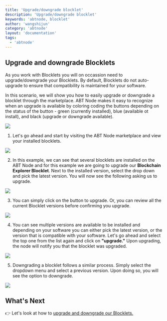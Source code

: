```yaml
---
title: 'Upgrade/downgrade blocklet'
description: 'Upgrade/downgrade blocklet'
keywords: 'abtnode, blocklet'
author: 'wangshijun'
category: 'abtnode'
layout: 'documentation'
tags:
  - 'abtnode'
---
```


## Upgrade and downgrade Blocklets

As you work with Blocklets you will on occassion need to upgrade/downgrade your Blocklets. By default, Blocklets do not auto-upgrade to ensure that compatibility is maintained for your software. 

In this scenario, we will show you how to easily upgrade or downgrade a blocklet through the marketplace.  ABT Node makes it easy to recognize when an upgrade is available by coloring coding the buttons depending on the status of the button - green (currently installed), blue (available ot install), and black (upgrade or downgrade available).

![](./colors.jpg)

1) Let's go ahead and start by visiting the ABT Node marketplace and view your installed blocklets. 

![](./blocklet-upgrade)

2) In this example, we can see that several blocklets are installed on the ABT Node and for this example we are going to upgrade our **Blockchain Explorer Blocklet**. Next to the installed version, select the drop down and pick the latest version. You will now see the following asking us to upgrade.

![](./upgrade.jpg)

3. You can simply click on the button to upgrade. Or, you can review all the current Blocklet versions before confirming you upgrade.  

![](./versions.jpg)

4. You can see multiple versions are available to be installed and depending on your software you can either pick the latest version, or the version that is compatible with your software. Let's go ahead and select the top one from the list again and click on **"upgrade."** Upon upgrading, the node will notify you that the blocklet was upgraded.

![](./success.jpg)

5. Downgrading a blocklet follows a similar process.  Simply select the dropdown menu and select a previous version. Upon doing so, you will see the option to downgrade.

![](./downgrade.jpg)

## What's Next

👉 Let's look at how to [upgrade and downgrade our Blocklets.](/marketplace/upgrade-downgrade)